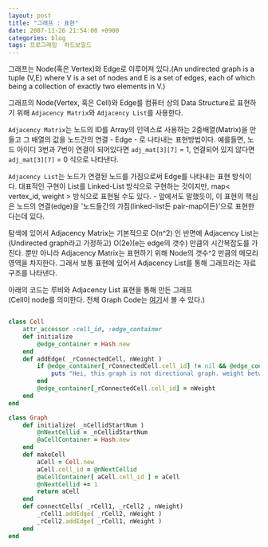 ```yaml
---
layout: post
title: "그래프 : 표현"
date: 2007-11-26 21:54:00 +0900
categories: blog
tags: 프로그래밍  하드보일드
---
```


그래프는 Node(혹은 Vertex)와 Edge로 이루어져 있다.(An undirected graph is a tuple (V,E) where V is a set of nodes and E is a set of edges, each of which being a collection of exactly two elements in V.)

그래프의 Node(Vertex, 혹은 Cell)와 Edge를 컴퓨터 상의 Data Structure로 표현하기 위해 ``Adjacency Matrix``와 ``Adjacency List``를 사용한다.

``Adjacency Matrix``는 노드의 ID를 Array의 인덱스로 사용하는 2중배열(Matrix)을 만들고 그 배열의 값을 노드간의 연결 - Edge - 로 나타내는 표현방법이다. 예를들면, 노드 아이디 3번과 7번이 연결이 되어있다면 ``adj_mat[3][7]`` = 1, 연결되어 있지 않다면 ``adj_mat[3][7]`` = 0 식으로 나타낸다.

``Adjacency List``는 노드가 연결된 노드를 가짐으로써 Edge를 나타내는 표현 방식이다. 대표적인 구현이 List를 Linked-List 방식으로 구현하는 것이지만, map< vertex_id, weight > 방식으로 표현될 수도 있다. - 앞에서도 말했듯이, 이 표현의 핵심은 노드의 연결(edge)을 '노드들간의 가짐(linked-list든 pair-map이든)'으로 표현한다는데 있다.

탐색에 있어서 Adjacency Matrix는 기본적으로 O(n^2) 인 반면에 Adjacency List는 (Undirected graph라고 가정하고) O(2e)(e는 edge의 갯수) 만큼의 시간복잡도를 가진다. 뿐만 아니라 Adjacency Matrix는 표현하기 위해 Node의 갯수^2 만큼의 메모리 영역을 차지한다. 그래서 보통 표현에 있어서 Adjacency List를 통해 그래프라는 자료구조를 나타낸다.

아래의 코드는 루비와 Adjacency List 표현을 통해 만든 그래프 <br/>
(Cell이 node를 의미한다. 전체 Graph Code는 [여기](/blog/2007/11/26/Graph.html)서 볼 수 있다.)

```ruby

class Cell
    attr_accessor :cell_id, :edge_container
    def initialize
        @edge_container = Hash.new
    end
    def addEdge( _rConnectedCell, nWeight )
        if @edge_container[_rConnectedCell.cell_id] != nil && @edge_container[_rConnectedCell.cell_id] != nWeight
            puts "Hei, this graph is not directional graph. weight between vertexes must be same!\n"
        end
        @edge_container[_rConnectedCell.cell_id] = nWeight  
    end
end

class Graph
    def initialize( _nCellidStartNum )
        @nNextCellid = _nCellidStartNum
        @aCellContainer = Hash.new
    end
    def makeCell
        aCell = Cell.new
        aCell.cell_id = @nNextCellid
        @aCellContainer[ aCell.cell_id ] = aCell
        @nNextCellid += 1
        return aCell
    end
    def connectCells( _rCell1, _rCell2 , nWeight)
        _rCell1.addEdge( _rCell2, nWeight )
        _rCell2.addEdge( _rCell1, nWeight )
    end
end

```

